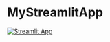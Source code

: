 # MyStreamlitApp
[![Streamlit App](https://static.streamlit.io/badges/streamlit_badge_black_white.svg)](https://share.streamlit.io/[GeneralKexiangen]/[MyStreamlitApp]/[master]/[streamlit_app.py])
